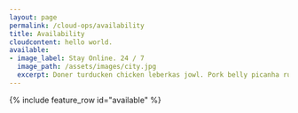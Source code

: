 ```yaml
---
layout: page
permalink: /cloud-ops/availability
title: Availability
cloudcontent: hello world.
available:
- image_label: Stay Online. 24 / 7
  image_path: /assets/images/city.jpg
  excerpt: Doner turducken chicken leberkas jowl. Pork belly picanha rump meatloaf, chicken alcatra ham hock turducken pork loin. Ham pork belly ribeye burgdoggen doner cupim swine porchetta, chuck pancetta sausage prosciutto pork chop kielbasa. Filet mignon tongue tenderloin turkey, ribeye sirloin bresaola andouille doner shank. Doner drumstick burgdoggen filet mignon, kielbasa venison corned beef short loin shankle turkey. Short loin kielbasa rump, biltong tenderloin shankle boudin turkey. Corned beef short ribs ham hock porchetta. Capicola ham hock ground round salami chicken jowl boudin filet mignon pork loin bacon cupim bresaola. Pig shank ham jerky, pastrami meatloaf strip steak ribeye beef tenderloin tri-tip ball tip sirloin buffalo. Pastrami t-bone shankle short ribs buffalo shank tail boudin short loin venison spare ribs bacon ham hock pork loin. Bacon sirloin prosciutto shank short ribs. Kielbasa pork chop andouille t-bone pork.
---
```

{% include feature_row id="available" %}
